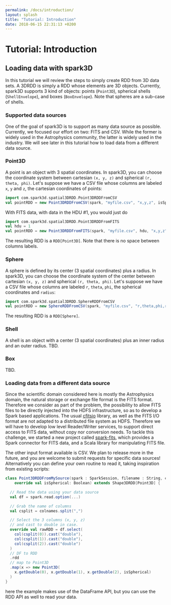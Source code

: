 ```yaml
---
permalink: /docs/introduction/
layout: splash
title: "Tutorial: Introduction"
date: 2018-06-15 22:31:13 +0200
---
```


# Tutorial: Introduction

## Loading data with spark3D

In this tutorial we will review the steps to simply create RDD from 3D data sets. A 3DRDD is simply a RDD whose elements are 3D objects. Currently, spark3D supports 3 kind of objects: points (`Point3D`), spherical shells (`ShellEnvelope`), and boxes (`BoxEnvelope`). Note that spheres are a sub-case of shells.

### Supported data sources

One of the goal of spark3D is to support as many data source as possible. Currently, we focused our effort on two: FITS and CSV. While the former is widely used in the Astrophysics community, the latter is widely used in the industry. We will see later in this tutorial how to load data from a different data source.

### Point3D

A point is an object with 3 spatial coordinates. In spark3D, you can choose the coordinate system between cartesian `(x, y, z)` and spherical `(r, theta, phi)`. Let's suppose we have a CSV file whose columns are labeled `x`, `y` and `z`, the cartesian coordinates of points:

```scala
import com.spark3d.spatial3DRDD.Point3DRDDFromCSV
val pointRDD = new Point3DRDDFromCSV(spark, "myfile.csv", "x,y,z", isSpherical=false)
```

With FITS data, with data in the HDU #1, you would just do

```scala
import com.spark3d.spatial3DRDD.Point3DRDDFromFITS
val hdu = 1
val pointRDD = new Point3DRDDFromFITS(spark, "myfile.csv", hdu, "x,y,z", isSpherical=false)
```

The resulting RDD is a `RDD[Point3D]`. Note that there is no space between columns labels.

### Sphere

A sphere is defined by its center (3 spatial coordinates) plus a radius.
In spark3D, you can choose the coordinate system of the center between cartesian `(x, y, z)` and spherical `(r, theta, phi)`. Let's suppose we have a CSV file whose columns are labeled `r`, `theta`, `phi`, the spherical coordinates and `radius`:

```scala
import com.spark3d.spatial3DRDD.SphereRDDFromCSV
val pointRDD = new SphereRDDFromCSV(spark, "myfile.csv", "r,theta,phi,radius", isSpherical=false)
```

The resulting RDD is a `RDD[Sphere]`.

### Shell

A shell is an object with a center (3 spatial coordinates) plus an inner radius and an outer radius. TBD.

### Box

TBD.

### Loading data from a different data source

Since the scientific domain considered here is mostly the Astrophysics domain,
the natural storage or exchange file format is the FITS format.
Therefore we consider as part of the problem, the possibility to allow FITS files
to be directly injected into the HDFS infrastructure, so as to develop a Spark based applications. The usual [cfitsio](https://heasarc.gsfc.nasa.gov/fitsio/fitsio.html) library, as well as the FITS I/O format are not adapted to a distributed file system as HDFS.
Therefore we will have to develop low level Reader/Writer services,
to support direct access to FITS data, without copy nor conversion needs.
To tackle this challenge, we started a new project called
[spark-fits](https://github.com/theastrolab/spark-fits), which provides a
Spark connector for FITS data, and a Scala library for manipulating FITS file.

The other input format available is CSV. We plan to release more in the future, and you are welcome to submit requests for specific data sources!
Alternatively you can define your own routine to read it, taking inspiration from existing scripts:

```scala
class Point3DRDDFromMySource(spark : SparkSession, filename : String, colnames : String,
    override val isSpherical: Boolean) extends Shape3DRDD[Point3D] {

  // Read the data using your data source
  val df = spark.read.option(...)

  // Grab the name of columns
  val csplit = colnames.split(",")

  // Select the 3 columns (x, y, z)
  // and cast to double in case.
  override val rawRDD = df.select(
    col(csplit(0)).cast("double"),
    col(csplit(1)).cast("double"),
    col(csplit(2)).cast("double")
  )
  // DF to RDD
  .rdd
  // map to Point3D
  .map(x => new Point3D(
    x.getDouble(0), x.getDouble(1), x.getDouble(2), isSpherical)
  )
}

```

here the example makes use of the DataFrame API, but you can use the RDD API as well to read your data.

